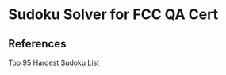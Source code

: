 # Sudoku Solver for FCC QA Cert

## References

[Top 95 Hardest Sudoku List](https://magictour.free.fr/top95/)
